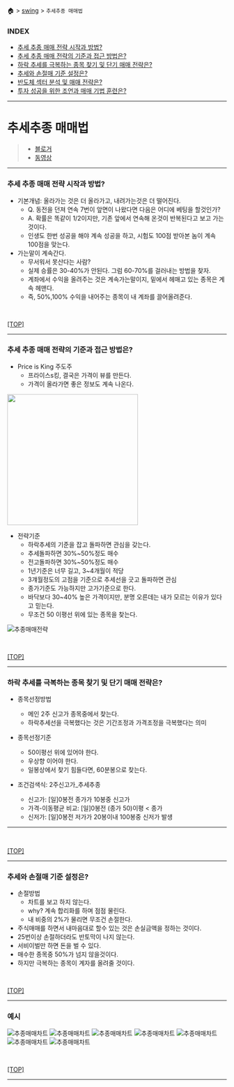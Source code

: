 🏠 > [swing](./) > `추세추종 매매법`
<!-- 
https://www.youtube.com/watch?v=ruKNyD1vk_o 

- 0:00 신한투자증권 영업부 황유현 팀장 (2025년 5월 2일 오후 5시 촬영)
- 0:25 추세 추종 매매 전략 시작과 방법?
- 7:08 추세 추종 매매 전략의 기준과 접근 방법은?
- 12:28 하락 추세를 극복하는 종목 찾기 및 단기 매매 전략은?
- 16:31 추세와 손절매 기준 설정은?
- 22:17 반도체 섹터 분석 및 매매 전략은?
- 25:07 투자 성공을 위한 조언과 매매 기법 훈련은?

- 키워드: #추세추종매매 #기술적분석 #2주신고가 #주도주 #손절매 #리스크관리 #매매전략
-->

### INDEX

- [추세 추종 매매 전략 시작과 방법?](#추세-추종-매매-전략-시작과-방법)
- [추세 추종 매매 전략의 기준과 접근 방법은?](#추세-추종-매매-전략의-기준과-접근-방법은)
- [하락 추세를 극복하는 종목 찾기 및 단기 매매 전략은?](#하락-추세를-극복하는-종목-찾기-및-단기-매매-전략은)
- [추세와 손절매 기준 설정은?](#추세와-손절매-기준-설정은)
- [반도체 섹터 분석 및 매매 전략은?](#반도체-섹터-분석-및-매매-전략은)
- [투자 성공을 위한 조언과 매매 기법 훈련은?](#투자-성공을-위한-조언과-매매-기법-훈련은)

---
# 추세추종 매매법
> - [블로거](https://cafe.naver.com/815moneytalk)
> - [동영상](https://www.youtube.com/watch?v=ruKNyD1vk_o)

<!-- 0:00 신한투자증권 영업부 황유현 팀장 (2025년 5월 2일 오후 5시 촬영) -->

---
### 추세 추종 매매 전략 시작과 방법?

- 기본개념: 올라가는 것은 더 올라가고, 내려가는것은 더 떨어진다. 
  - Q. 동전을 던져 연속 7번이 앞면이 나왔다면 다음은 어디에 베팅을 할것인가?
  - A. 확률은 똑같이 1/2이지만, 기존 앞에서 연속해 온것이 반복된다고 보고 가는것이다.
  - 인생도 한번 성공을 해야 계속 성공을 하고, 시험도 100점 받아본 놈이 계속 100점을 맞는다.
- 가는말이 계속간다.
  - 무서워서 못산다는 사람?
  - 실제 승률은 30-40%가 안된다. 그럼 60-70%를 걸러내는 방법을 찾자.
  - 계좌에서 수익을 올려주는 것은 계속가는말이지, 밑에서 헤매고 있는 종목은 계속 헤맨다.
  - 즉, 50%,100% 수익을 내어주는 종목이 내 계좌를 끌어올려준다.

<br/>

[[TOP]](#index)

---
### 추세 추종 매매 전략의 기준과 접근 방법은?

- Price is King 주도주
  - 프라이스s킹, 결국은 가격이 뷰를 만든다.
  - 가격이 올라가면 좋은 정보도 계속 나온다.

<img width="300" src="./img/추세추종_주도주.png">
<!-- 
![추종매매01](./img/추종매매_전략01.png) 
-->

- 전략기준
  - 하락추세의 기준을 잡고 돌파하면 관심을 갖는다.
  - 추세돌파하면 30%~50%정도 매수
  - 전고돌파하면 30%~50%정도 매수
  - 1년기준은 너무 길고, 3~4개월이 적당
  - 3걔월정도의 고점을 기준으로 추세선을 긋고 돌파하면 관심
  - 종가기준도 가능하지만 고가기준으로 한다.
  - 바닥보다 30~40% 높은 가격이지만, 분명 오른데는 내가 모르는 이유가 있다고 믿는다.
  - 무조건 50 이평선 위에 있는 종목을 찾는다.

![추종매매전략](./img/추세추종_전략01.png) 

<br/>

[[TOP]](#index)

---
### 하락 추세를 극복하는 종목 찾기 및 단기 매매 전략은?

- 종목선정방법 
  - 메인 2주 신고가 종목중에서 찾는다.
  - 하락추세선을 극복했다는 것은 기간조정과 가격조정을 극복했다는 의미

- 종목선정기준
  - 50이평선 위에 있어야 한다.
  - 우상향 이어야 한다. 
  - 일봉상에서 찾기 힘들다면, 60분봉으로 찾는다.

- 조건검색식: 2주신고가_추세추종
  - 신고가: [일]0봉전 종가가 10봉중 신고가
  - 가격-이동평균 비교: [일]0봉전 (종가 50)이평 < 종가
  - 신저가: [일]0봉전 저가가 20봉이내 100봉중 신저가 발생
  
---
<br/>

[[TOP]](#index)

---
### 추세와 손절매 기준 설정은?

- 손절방법
  - 차트를 보고 하지 않는다.
  - why? 계속 합리화를 하며 점점 물린다.
  - 내 비중의 2%가 물리면 무조건 손절한다.
- 주식매매를 하면서 내마음대로 할수 있는 것은 손실금액을 정하는 것이다.
- 25번이상 손절하더라도 반토막이 나지 않는다.
- 서비이벌만 하면 돈을 벌 수 있다. 
- 매수한 종목중 50%가 넘지 않을것이다.
- 하지만 극복하는 종목이 계자를 올려줄 것이다. 
<br/>

[[TOP]](#index)

---
### 예시

![추종매매차트](./img/추세추종_예시01.png) 
![추종매매차트](./img/추세추종_예시02.png) 
![추종매매차트](./img/추세추종_예시03.png) 
![추종매매차트](./img/추세추종_예시04.png) 
![추종매매차트](./img/추세추종_예시05.png) 
![추종매매차트](./img/추세추종_예시06.png) 
![추종매매차트](./img/추세추종_예시07.png) 

<br/>

[[TOP]](#index)

---